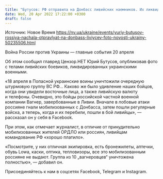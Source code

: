 ```yaml
---
title: "Бутусов: РФ отправила на Донбасс ливийских наемников. Их ликвидировали — фото"
date: Wed, 20 Apr 2022 17:22:00 +0300
draft: false
---
```

Источник: Новое Время https://nv.ua/ukraine/events/yuriy-butusov-rossiya-nachala-otpravlyat-na-donbass-liviycev-foto-novosti-ukrainy-50235506.html


Война России против Украины — главные события 20 апреля

Об этом сообщил главред Цензор.НЕТ Юрий Бутусов, опубликовав фото с телами ливийских боевиков, ликвидированных украинскими военными.

«18 апреля в Попасной украинские воины уничтожили очередную штурмовую группу ВС РФ… Каково же было удивление наших бойцов, когда они увидели восточные лица, а также ливийскую валюту и телефоны. Очевидно, это бойцы российской частной военной компании Вагнер, завербованные в Ливии. Вначале в лобовые атаки россияне гнали мобилизованных с Донбасса, затем пошли регулярные войска, а теперь, когда и их перебили, пошли в бой ливийцы», — рассказал он у себя в Facebook.

При этом, как отмечает журналист, в отличие от принудительно мобилизованных жителей ОРДЛО или россиян, ливийцам командование РФ «хорошо платило».

«Посмотрите, у них отличная экипировка, есть бронежилеты, аптечки, обувь Lowa, каски, оптика, тепловизоры, все это мобилизованным россияне не выдают. Группа из 10 „вагнеровцев“ уничтожена полностью», — добавил он.

Присоединяйтесь к нам в соцсетях Facebook, Telegram и Instagram.
